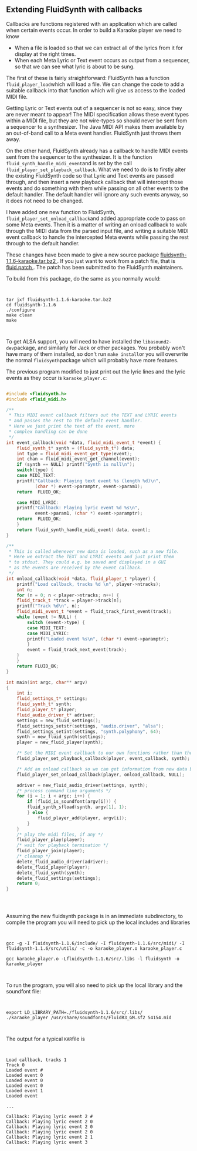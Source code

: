 
##  Extending FluidSynth with callbacks 


Callbacks are functions registered with an application which
      are called when certain events occur. In order to build a Karaoke
      player we need to know

+ When a file is loaded so that we can extract all of the lyrics
	  from it for display at the right times.
+ When each Meta Lyric or Text event occurs as output from
	  a sequencer, so that we can see what lyric is about to be
	  sung.




The first of these is fairly straightforward: FluidSynth
      has a function `fluid_player_load`which will
      load a file. We can change the code to add a suitable callback into that
      function which will give us access to the loaded MIDI file.


Getting Lyric or Text events out of a sequencer is not so easy, since they
      are never meant to appear! The MIDI specification allows these
      event types within a MIDI file, but they are not wire-types so
      should never be sent from a sequencer to a synthesizer.
      The Java MIDI API makes them available by an out-of-band call
      to a Meta event handler. FluidSynth just throws them away.


On the other hand, FluidSynth already has a callback to handle
      MIDI events sent from the sequencer to the synthesizer. It is
      the function `fluid_synth_handle_midi_event`and is set by the call `fluid_player_set_playback_callback`.
      What we need to do is to firstly alter the 
      existing FluidSynth code so that Lyric and
      Text events are passed through, and then insert a new playback
      callback that will intercept those events and do something
      with them while passing on all other events to the default
      handler. The default handler will ignore any such events
      anyway, so it does not need to be changed.


I have added one new function to FluidSynth, `fluid_player_set_onload_callback`and added appropriate code to pass on some Meta
      events. Then it is a matter of writing an onload
      callback to walk through the MIDI data from the parsed
      input file, and writing a suitable MIDI event callback
      to handle the intercepted Meta events while passing the rest
      through to the default handler.


These changes have been made to give a new source
      package [
	fluidsynth-1.1.6-karaoke.tar.bz2
      ](fluidsynth-1.1.6-karaoke.tar.bz2) .
      If you just want to work from a patch file, that is [
	fluid.patch
      ](fluid.patch) .
      The patch has been submitted to the FluidSynth
      maintainers.





To build from this package, do the same as you normally
      would:

```

	
tar jxf fluidsynth-1.1.6-karaoke.tar.bz2
cd fluidsynth-1.1.6
./configure
make clean
make
	
      
```


To get ALSA support, you will need to have installed
      the `libasound2-dev`package, and similarly
      for Jack or other packages. You probably won't have  many
      of them installed, so
      don't run `make install`or you will overwrite
      the normal `fluidsynth`package which will 
      probably have more features.


The previous program modified to just print out
      the lyric lines and the lyric events as they occur
      is `karaoke_player.c`:

```cpp

#include <fluidsynth.h>
#include <fluid_midi.h>

/**
 * This MIDI event callback filters out the TEXT and LYRIC events
 * and passes the rest to the default event handler.
 * Here we just print the text of the event, more
 * complex handling can be done
 */
int event_callback(void *data, fluid_midi_event_t *event) {
    fluid_synth_t* synth = (fluid_synth_t*) data;
    int type = fluid_midi_event_get_type(event);
    int chan = fluid_midi_event_get_channel(event);
    if (synth == NULL) printf("Synth is null\n");
    switch(type) {
    case MIDI_TEXT:
	printf("Callback: Playing text event %s (length %d)\n", 
	       (char *) event->paramptr, event->param1);
	return  FLUID_OK;

    case MIDI_LYRIC:
	printf("Callback: Playing lyric event %d %s\n", 
	       event->param1, (char *) event->paramptr);
	return  FLUID_OK;
    }
    return fluid_synth_handle_midi_event( data, event);
}

/**
 * This is called whenever new data is loaded, such as a new file.
 * Here we extract the TEXT and LYRIC events and just print them
 * to stdout. They could e.g. be saved and displayed in a GUI
 * as the events are received by the event callback.
 */ 
int onload_callback(void *data, fluid_player_t *player) {
    printf("Load callback, tracks %d \n", player->ntracks);
    int n;
    for (n = 0; n < player->ntracks; n++) {
	fluid_track_t *track = player->track[n];
	printf("Track %d\n", n);
	fluid_midi_event_t *event = fluid_track_first_event(track);
	while (event != NULL) {
	    switch (event->type) {
	    case MIDI_TEXT:
	    case MIDI_LYRIC:
		printf("Loaded event %s\n", (char *) event->paramptr);
	    }
	    event = fluid_track_next_event(track);
	}
    }
    return FLUID_OK;
}

int main(int argc, char** argv)
{
    int i;
    fluid_settings_t* settings;
    fluid_synth_t* synth;
    fluid_player_t* player;
    fluid_audio_driver_t* adriver;
    settings = new_fluid_settings();
    fluid_settings_setstr(settings, "audio.driver", "alsa");
    fluid_settings_setint(settings, "synth.polyphony", 64);
    synth = new_fluid_synth(settings);
    player = new_fluid_player(synth);

    /* Set the MIDI event callback to our own functions rather than the system default */
    fluid_player_set_playback_callback(player, event_callback, synth);

    /* Add an onload callback so we can get information from new data before it plays */
    fluid_player_set_onload_callback(player, onload_callback, NULL);

    adriver = new_fluid_audio_driver(settings, synth);
    /* process command line arguments */
    for (i = 1; i < argc; i++) {
        if (fluid_is_soundfont(argv[i])) {
	    fluid_synth_sfload(synth, argv[1], 1);
        } else {
            fluid_player_add(player, argv[i]);
        }
    }
    /* play the midi files, if any */
    fluid_player_play(player);
    /* wait for playback termination */
    fluid_player_join(player);
    /* cleanup */
    delete_fluid_audio_driver(adriver);
    delete_fluid_player(player);
    delete_fluid_synth(synth);
    delete_fluid_settings(settings);
    return 0;
}


      
```





Assuming the new fluidsynth package is in an immediate subdirectory,
      to compile the program you will need  to pick up the local 
      includes and libraries

```

	
gcc -g -I fluidsynth-1.1.6/include/ -I fluidsynth-1.1.6/src/midi/ -I fluidsynth-1.1.6/src/utils/ -c -o karaoke_player.o karaoke_player.c

gcc karaoke_player.o -Lfluidsynth-1.1.6/src/.libs -l fluidsynth -o karaoke_player
	
      
```





To run the program, you will also need to pick up the local library
      and the soundfont file:

```

	
export LD_LIBRARY_PATH=./fluidsynth-1.1.6/src/.libs/
./karaoke_player /usr/share/soundfonts/FluidR3_GM.sf2 54154.mid
	
      
```





The output for a typical `KAR`file is

```

	
Load callback, tracks 1 
Track 0
Loaded event #
Loaded event 0
Loaded event 0
Loaded event 0
Loaded event 1
Loaded event 

...

Callback: Playing lyric event 2 #
Callback: Playing lyric event 2 0
Callback: Playing lyric event 2 0
Callback: Playing lyric event 2 0
Callback: Playing lyric event 2 1
Callback: Playing lyric event 3 
	
      
```



